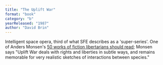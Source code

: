 ```yaml
---
title: "The Uplift War"
format: "book"
category: "b"
yearReleased: "1987"
author: "David Brin"
---
```

 Intelligent space opera, third of what  SFE describes  as a 'super-series'. One of Anders Monsen's <a href="http://www.andersmonsen.com/50-works-of-fiction-libertarians-should-read/"> 50 works of fiction libertarians should read</a>; Monsen says "Uplift War deals  with rights and liberties in subtle ways, and remains memorable for very  realistic sketches of interactions between species."
  